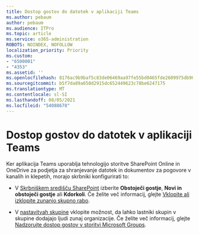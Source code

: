 ```yaml
---
title: Dostop gostov do datotek v aplikaciji Teams
ms.author: pebaum
author: pebaum
ms.audience: ITPro
ms.topic: article
ms.service: o365-administration
ROBOTS: NOINDEX, NOFOLLOW
localization_priority: Priority
ms.custom:
- "6500001"
- "4353"
ms.assetid: ''
ms.openlocfilehash: 8176ac9b9baf5c83de06469aa97fe55bd0465fde2609975db90e361fb88343f9
ms.sourcegitcommit: b5f7da89a650d2915dc652449623c78be6247175
ms.translationtype: MT
ms.contentlocale: sl-SI
ms.lasthandoff: 08/05/2021
ms.locfileid: "54088678"
---
```

# <a name="guest-access-to-teams-files"></a>Dostop gostov do datotek v aplikaciji Teams

Ker aplikacija Teams uporablja tehnologijo storitve SharePoint Online in OneDrive za podjetja za shranjevanje datotek in dokumentov za pogovore v kanalih in klepetih, morajo skrbniki konfigurirati to:

- V [Skrbniškem središču SharePoint](https://admin.microsoft.com/sharepoint?page=sharing&modern=true) izberite **Obstoječi gostje**, **Novi in obstoječi gostje** ali **Kdorkoli**. Če želite več informacij, glejte [Vklopite ali izklopite zunanjo skupno rabo](https://docs.microsoft.com/sharepoint/turn-external-sharing-on-or-off).

- V [nastavitvah skupine](https://admin.microsoft.com/Adminportal/Home?source=applauncher#/Settings/Services/:/Settings/L1/O365Groups) vklopite možnost, da lahko lastniki skupin v skupine dodajajo ljudi zunaj organizacije. Če želite več informacij, glejte [Nadzorujte dostop gostov v storitvi Microsoft Groups](https://docs.microsoft.com/microsoftteams/teams-dependencies#control-guest-access-in-office-365-groups).
